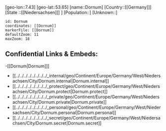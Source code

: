 ﻿---
location: [53.65,7.43]
mapzoom: [7,12] 
mapmarker: city 
type: City
tags:
- geo/City


SpocWebEntityId: 29852
isDeleted: false
confidential: public

---
[geo-lon::7.43]
[geo-lat::53.65]
[name::Dornum]
[Country::[[Germany]]]
[State ::[[Niedersachsen]]] ]
[Population::]
[Unknown::]


```leaflet
id: Dornum
coordinates: [[Dornum]]
markerFile: [[Dornum]]
defaultZoom: 11 
maxZoom: 18
```


## Confidential Links & Embeds: 
-[[Dornum|Dornum]]] 
- [[../../../../../../../../_internal/geo/Continent/Europe/Germany/West/Niedersachsen/City/Dornum.internal|Dornum.internal]] 
- [[../../../../../../../../_protect/geo/Continent/Europe/Germany/West/Niedersachsen/City/Dornum.protect|Dornum.protect]] 
- [[../../../../../../../../_private/geo/Continent/Europe/Germany/West/Niedersachsen/City/Dornum.private|Dornum.private]] 
- [[../../../../../../../../_personal/geo/Continent/Europe/Germany/West/Niedersachsen/City/Dornum.personal|Dornum.personal]] 
- [[../../../../../../../../_secret/geo/Continent/Europe/Germany/West/Niedersachsen/City/Dornum.secret|Dornum.secret]] 
